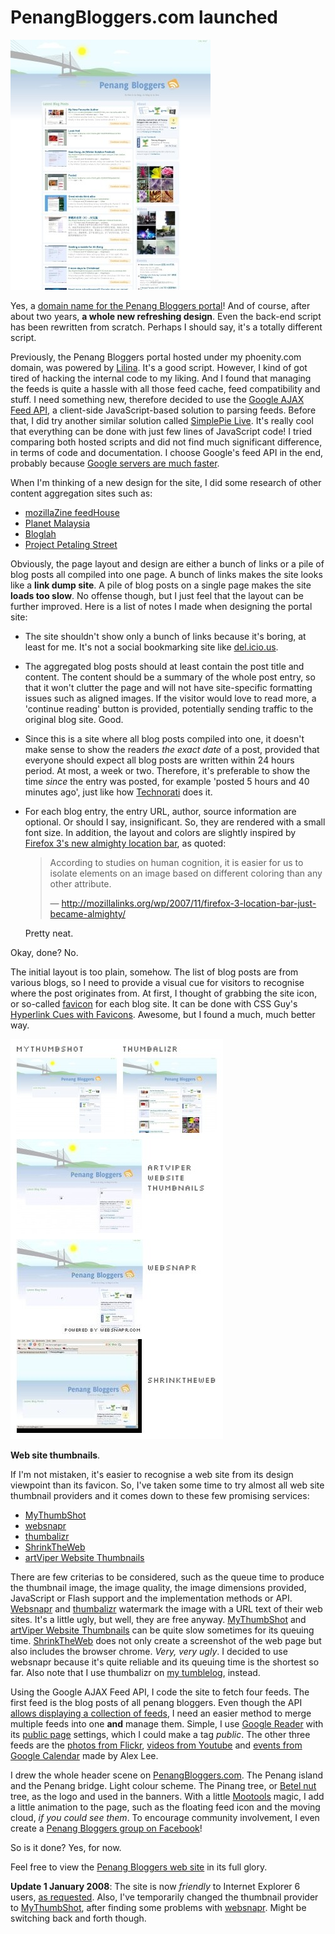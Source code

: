 PenangBloggers.com launched
===

[![Penang Bloggers web site, with a new design](../images/screenshots/web/penang-bloggers-web-site-new-design.jpg)](http://penangbloggers.com/)

Yes, a [domain name for the Penang Bloggers portal](http://penangbloggers.com/)! And of course, after about two years, **a whole new refreshing design**. Even the back-end script has been rewritten from scratch. Perhaps I should say, it's a totally different script.

Previously, the Penang Bloggers portal hosted under my phoenity.com domain, was powered by [Lilina](http://getlilina.org/). It's a good script. However, I kind of got tired of hacking the internal code to my liking. And I found that managing the feeds is quite a hassle with all those feed cache, feed compatibility and stuff. I need something new, therefore decided to use the [Google AJAX Feed API](http://code.google.com/apis/ajaxfeeds/), a client-side JavaScript-based solution to parsing feeds. Before that, I did try another similar solution called [SimplePie Live](http://live.simplepie.org/). It's really cool that everything can be done with just few lines of JavaScript code! I tried comparing both hosted scripts and did not find much significant difference, in terms of code and documentation. I choose Google's feed API in the end, probably because [Google servers are much faster](http://dean.edwards.name/weblog/2007/03/google-it/ "Using Google To Serve Faster JavaScript").

When I'm thinking of a new design for the site, I did some research of other content aggregation sites such as:

- [mozillaZine feedHouse](http://feedhouse.mozillazine.org/)
- [Planet Malaysia](http://www.planetmy.com/)
- [Bloglah](http://www.bloglah.org/)
- [Project Petaling Street](http://www.petalingstreet.org/)

Obviously, the page layout and design are either a bunch of links or a pile of blog posts all compiled into one page. A bunch of links makes the site looks like a **link dump site**. A pile of blog posts on a single page makes the site **loads too slow**. No offense though, but I just feel that the layout can be further improved. Here is a list of notes I made when designing the portal site:

- The site shouldn't show only a bunch of links because it's boring, at least for me. It's not a social bookmarking site like [del.icio.us](http://del.icio.us/).

- The aggregated blog posts should at least contain the post title and content. The content should be a summary of the whole post entry, so that it won't clutter the page and will not have site-specific formatting issues such as aligned images. If the visitor would love to read more, a 'continue reading' button is provided, potentially sending traffic to the original blog site. Good.

- Since this is a site where all blog posts compiled into one, it doesn't make sense to show the readers *the exact date* of a post, provided that everyone should expect all blog posts are written within 24 hours period. At most, a week or two. Therefore, it's preferable to show the time *since* the entry was posted, for example 'posted 5 hours and 40 minutes ago', just like how [Technorati](http://www.technorati.com/) does it.

- For each blog entry, the entry URL, author, source information are optional. Or should I say, insignificant. So, they are rendered with a small font size. In addition, the layout and colors are slightly inspired by [Firefox 3's new almighty location bar](http://mozillalinks.org/wp/2007/11/firefox-3-location-bar-just-became-almighty/ "Firefox 3 location bar just became almighty"), as quoted:

	> According to studies on human cognition, it is easier for us to isolate elements on an image based on different coloring than any other attribute.
	>
	> — <http://mozillalinks.org/wp/2007/11/firefox-3-location-bar-just-became-almighty/>

	Pretty neat.

Okay, done? No.

The initial layout is too plain, somehow. The list of blog posts are from various blogs, so I need to provide a visual cue for visitors to recognise where the post originates from. At first, I thought of grabbing the site icon, or so-called [favicon](http://en.wikipedia.org/wiki/Favicon) for each blog site. It can be done with CSS Guy's [Hyperlink Cues with Favicons](http://www.askthecssguy.com/2006/12/hyperlink_cues_with_favicons.html). Awesome, but I found a much, much better way.

![thumbnail images of the Penang Bloggers web site taken from MyThumbShot, thumbalizr, websnapr, artViper and ShrinkTheWeb](../images/screenshots/web/penang-bloggers-web-site-thumbnails-mythumbshot-thumbalizr-artviper-websnapr-shrinktheweb.jpg)

**Web site thumbnails**.

If I'm not mistaken, it's easier to recognise a web site from its design viewpoint than its favicon. So, I've taken some time to try almost all web site thumbnail providers and it comes down to these few promising services:

- [MyThumbShot](http://www.mythumbshot.com/)
- [websnapr](http://www.websnapr.com/)
- [thumbalizr](http://www.thumbalizr.com/)
- [ShrinkTheWeb](http://www.shrinktheweb.com/)
- [artViper Website Thumbnails](http://www.artviper.com/tools.php)

There are few criterias to be considered, such as the queue time to produce the thumbnail image, the image quality, the image dimensions provided, JavaScript or Flash support and the implementation methods or API. [Websnapr](http://www.websnapr.com/) and [thumbalizr](http://www.thumbalizr.com/) watermark the image with a URL text of their web sites. It's a little ugly, but well, they are free anyway. [MyThumbShot](http://www.mythumbshot.com/) and [artViper Website Thumbnails](http://www.artviper.com/tools.php) can be quite slow sometimes for its queuing time. [ShrinkTheWeb](http://www.shrinktheweb.com/) does not only create a screenshot of the web page but also includes the browser chrome. *Very, very ugly*. I decided to use websnapr because it's quite reliable and its queuing time is the shortest so far. Also note that I use thumbalizr on [my tumblelog](http://cheeaun.tumblr.com/ "cheeauntumb"), instead.

Using the Google AJAX Feed API, I code the site to fetch four feeds. The first feed is the blog posts of all penang bloggers. Even though the API [allows displaying a collection of feeds](http://code.google.com/apis/ajaxfeeds/documentation/#FEEDCONTROL "The FeedControl"), I need an easier method to merge multiple feeds into one **and** manage them. Simple, I use [Google Reader](http://www.google.com/reader/) with its [public page](http://www.google.com/support/reader/bin/answer.py?answer=70656 "How do I create a public page?") settings, which I could make a tag *public*. The other three feeds are the [photos from Flickr](http://flickr.com/photos/tags/penang/ "Flickr: Photos tagged with Penang"), [videos from Youtube](http://youtube.com/results?search_query=penang) and [events from Google Calendar](http://www.google.com/calendar/embed?src=alexlee76%40gmail.com&ctz=Asia/Kuala_Lumpur) made by Alex Lee.

I drew the whole header scene on [PenangBloggers.com](http://penangbloggers.com/). The Penang island and the Penang bridge. Light colour scheme. The Pinang tree, or [Betel nut](http://en.wikipedia.org/wiki/Betel_nut) tree, as the logo and used in the banners. With a little [Mootools](http://mootools.net/) magic, I add a little animation to the page, such as the floating feed icon and the moving cloud, *if you could see them*. To encourage community involvement, I even create a [Penang Bloggers group on Facebook](http://www.facebook.com/group.php?gid=22807221240)!

So is it done? Yes, for now.

Feel free to view the [Penang Bloggers web site](http://penangbloggers.com/) in its full glory.

**Update 1 January 2008**: The site is now *friendly* to Internet Explorer 6 users, [as requested](http://www.webmastermalaysia.com/showcase/12261-penangbloggers-com.html#post68506). Also, I've temporarily changed the thumbnail provider to [MyThumbShot](http://www.mythumbshot.com/), after finding some problems with [websnapr](http://www.websnapr.com/). Might be switching back and forth though.
